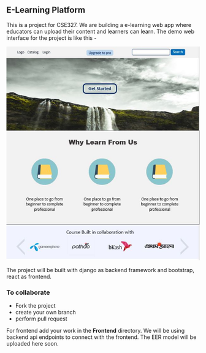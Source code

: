 ## E-Learning Platform
This is a project for CSE327. We are building a e-learning web app where educators can upload their content and learners can learn. The demo web interface for the project is like this -

![ui](demo_ui.jpg)

The project will be built with django as backend framework and bootstrap, react as frontend.

### To collaborate
* Fork the project
* create your own branch
* perform pull request

For frontend add your work in the __Frontend__ directory.
We will be using backend api endpoints to connect with the frontend. The EER model will be uploaded here soon.  

